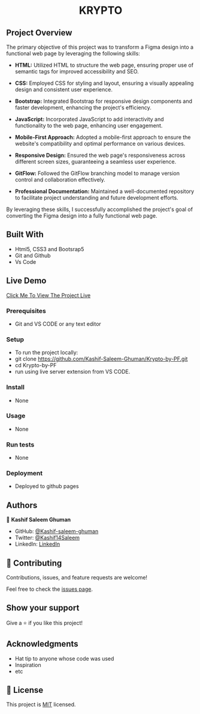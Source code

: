 <div align="center">
  <h1>KRYPTO</h1>
</div>

## Project Overview

The primary objective of this project was to transform a Figma design into a functional web page by leveraging the following skills:

- **HTML:** Utilized HTML to structure the web page, ensuring proper use of semantic tags for improved accessibility and SEO.

- **CSS:** Employed CSS for styling and layout, ensuring a visually appealing design and consistent user experience.

- **Bootstrap:** Integrated Bootstrap for responsive design components and faster development, enhancing the project's efficiency.

- **JavaScript:** Incorporated JavaScript to add interactivity and functionality to the web page, enhancing user engagement.

- **Mobile-First Approach:** Adopted a mobile-first approach to ensure the website's compatibility and optimal performance on various devices.

- **Responsive Design:** Ensured the web page's responsiveness across different screen sizes, guaranteeing a seamless user experience.

- **GitFlow:** Followed the GitFlow branching model to manage version control and collaboration effectively.

- **Professional Documentation:** Maintained a well-documented repository to facilitate project understanding and future development efforts.

By leveraging these skills, I successfully accomplished the project's goal of converting the Figma design into a fully functional web page.

## Built With

- Html5, CSS3 and Bootsrap5
- Git and Github
- Vs Code

## Live Demo

[Click Me To View The Project Live](https://kashif-saleem-ghuman.github.io/Krypto-by-PF/src/)

### Prerequisites

- Git and VS CODE or any text editor

### Setup

- To run the project locally:
- git clone https://github.com/Kashif-Saleem-Ghuman/Krypto-by-PF.git
- cd Krypto-by-PF
- run using live server extension from VS CODE.

### Install

- None

### Usage

- None

### Run tests

- None

### Deployment

- Deployed to github pages

## Authors

👤 **Kashif Saleem Ghuman**

- GitHub: [@Kashif-saleem-ghuman](https://github.com/Kashif-Saleem-Ghuman)
- Twitter: [@Kashif14Saleem](https://twitter.com/Kashif14Saleem)
- LinkedIn: [LinkedIn](https://www.linkedin.com/in/kashif-saleem-45ba95215/)

## 🤝 Contributing

Contributions, issues, and feature requests are welcome!

Feel free to check the [issues page](https://github.com/Kashif-Saleem-Ghuman/Krypto-by-PF/issues).

## Show your support

Give a ⭐️ if you like this project!

## Acknowledgments

- Hat tip to anyone whose code was used
- Inspiration
- etc

## 📝 License

This project is [MIT](https://github.com/Kashif-Saleem-Ghuman/Krypto-by-PF/blob/dev/LICENSE) licensed.
